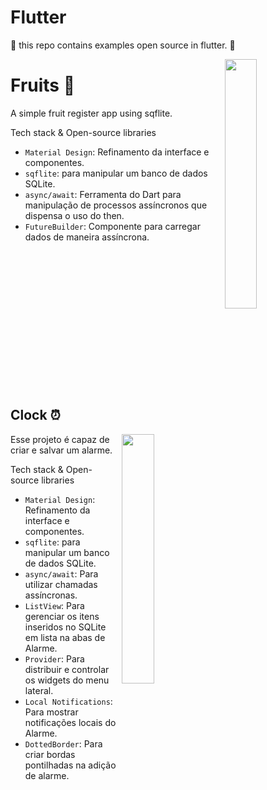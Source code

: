 # Flutter
📱 this repo contains examples open source in flutter. 🚀

<img src="https://user-images.githubusercontent.com/26925002/151969647-346d95a7-eaf7-4fd7-8ba3-03da78c60713.gif" align="right" width="32%"/>

# Fruits 🍇
A simple fruit register app using sqflite.

Tech stack & Open-source libraries
- `Material Design`: Refinamento da interface e componentes.
- `sqflite`: para manipular um banco de dados SQLite.
- `async/await`: Ferramenta do Dart para manipulação de processos assíncronos que dispensa o uso do then.
- `FutureBuilder`: Componente para carregar dados de maneira assíncrona.


<br><br><br><br><br><br><br><br><br><br><br><br><br>

## Clock ⏰

<img src="https://user-images.githubusercontent.com/26925002/154329249-3f19fc4e-5943-47b8-9372-dbe6326a0973.gif" align="right" width="32%"/>

Esse projeto é capaz de criar e salvar um alarme.

Tech stack & Open-source libraries
- `Material Design`: Refinamento da interface e componentes.
- `sqflite`: para manipular um banco de dados SQLite.
- `async/await`: Para utilizar chamadas assíncronas.
- `ListView`: Para gerenciar os itens inseridos no SQLite em lista na abas de Alarme.
- `Provider`: Para distribuir e controlar os widgets do menu lateral.
- `Local Notifications`: Para mostrar notificações locais do Alarme.
- `DottedBorder`: Para criar bordas pontilhadas na adição de alarme.
